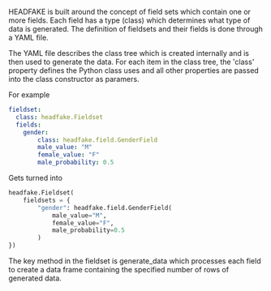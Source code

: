 HEADFAKE is built around the concept of field sets which contain one or more fields.  Each field has a type (class) which determines what type of data is generated. The definition of fieldsets and their fields is done through a YAML file.

The YAML file describes the class tree which is created internally and is then used to generate the data. For each item in the class tree, the 'class' property defines the Python class uses and all other properties are passed into the class constructor as paramers.

For example

```yaml
fieldset:
  class: headfake.Fieldset
  fields:
    gender:
        class: headfake.field.GenderField
        male_value: "M"
        female_value: "F"
        male_probability: 0.5
```

Gets turned into
```python
headfake.Fieldset(
    fieldsets = {
        "gender": headfake.field.GenderField(
            male_value="M",
            female_value="F",
            male_probability=0.5
        )
})

```

The key method in the fieldset is generate_data which processes each field to create a data frame
containing the specified number of rows of generated data.
